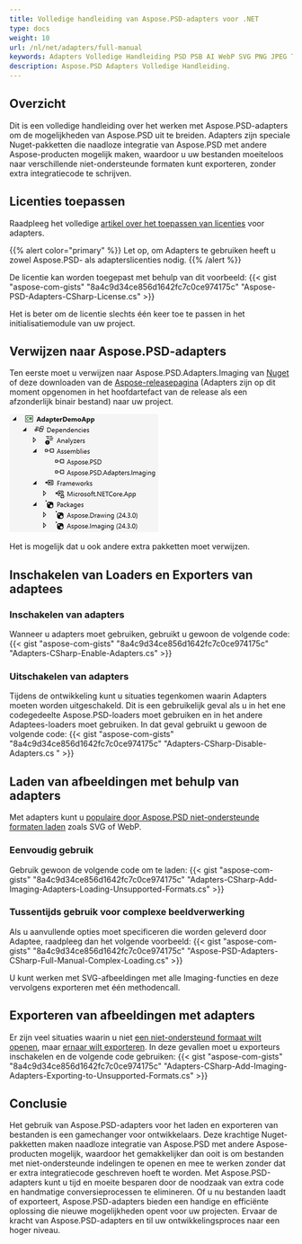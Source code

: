 ```yaml
---
title: Volledige handleiding van Aspose.PSD-adapters voor .NET
type: docs
weight: 10
url: /nl/net/adapters/full-manual
keywords: Adapters Volledige Handleiding PSD PSB AI WebP SVG PNG JPEG TIFF GIF BMP snelstartgids
description: Aspose.PSD Adapters Volledige Handleiding.
---
```


## Overzicht

Dit is een volledige handleiding over het werken met Aspose.PSD-adapters om de mogelijkheden van Aspose.PSD uit te breiden. Adapters zijn speciale Nuget-pakketten die naadloze integratie van Aspose.PSD met andere Aspose-producten mogelijk maken, waardoor u uw bestanden moeiteloos naar verschillende niet-ondersteunde formaten kunt exporteren, zonder extra integratiecode te schrijven.

## Licenties toepassen

Raadpleeg het volledige [artikel over het toepassen van licenties](/psd/nl/net/adapters/license) voor adapters.

{{% alert color="primary" %}}
Let op, om Adapters te gebruiken heeft u zowel Aspose.PSD- als adapterslicenties nodig.
{{% /alert %}}

De licentie kan worden toegepast met behulp van dit voorbeeld:
{{< gist "aspose-com-gists" "8a4c9d34ce856d1642fc7c0ce974175c" "Aspose-PSD-Adapters-CSharp-License.cs" >}}

Het is beter om de licentie slechts één keer toe te passen in het initialisatiemodule van uw project.

## Verwijzen naar Aspose.PSD-adapters

Ten eerste moet u verwijzen naar Aspose.PSD.Adapters.Imaging van [Nuget](https://www.nuget.org/aspose.psd.adapters.imaging) of deze downloaden van de [Aspose-releasepagina](https://releases.aspose.com/psd/net/) (Adapters zijn op dit moment opgenomen in het hoofdartefact van de release als een afzonderlijk binair bestand) naar uw project.

![Noodzakelijke verwijzingen](references.png)

Het is mogelijk dat u ook andere extra pakketten moet verwijzen.

## Inschakelen van Loaders en Exporters van adaptees

### Inschakelen van adapters
Wanneer u adapters moet gebruiken, gebruikt u gewoon de volgende code:
{{< gist "aspose-com-gists" "8a4c9d34ce856d1642fc7c0ce974175c" "Adapters-CSharp-Enable-Adapters.cs" >}}


### Uitschakelen van adapters
 Tijdens de ontwikkeling kunt u situaties tegenkomen waarin Adapters moeten worden uitgeschakeld. Dit is een gebruikelijk geval als u in het ene codegedeelte Aspose.PSD-loaders moet gebruiken en in het andere Adaptees-loaders moet gebruiken. In dat geval gebruikt u gewoon de volgende code:
{{< gist "aspose-com-gists" "8a4c9d34ce856d1642fc7c0ce974175c" "Adapters-CSharp-Disable-Adapters.cs " >}}

## Laden van afbeeldingen met behulp van adapters

Met adapters kunt u [populaire door Aspose.PSD niet-ondersteunde formaten laden]((/nl/net/adapters/load-unsupported-formats)) zoals SVG of WebP.

### Eenvoudig gebruik
Gebruik gewoon de volgende code om te laden:
{{< gist "aspose-com-gists" "8a4c9d34ce856d1642fc7c0ce974175c" "Adapters-CSharp-Add-Imaging-Adapters-Loading-Unsupported-Formats.cs" >}}

### Tussentijds gebruik voor complexe beeldverwerking
Als u aanvullende opties moet specificeren die worden geleverd door Adaptee, raadpleeg dan het volgende voorbeeld:
{{< gist "aspose-com-gists" "8a4c9d34ce856d1642fc7c0ce974175c" "Aspose-PSD-Adapters-CSharp-Full-Manual-Complex-Loading.cs" >}}

U kunt werken met SVG-afbeeldingen met alle Imaging-functies en deze vervolgens exporteren met één methodencall.

## Exporteren van afbeeldingen met adapters

Er zijn veel situaties waarin u niet [een niet-ondersteund formaat wilt openen](/nl/net/adapters/load-unsupported-formats), maar [ernaar wilt exporteren](/nl/net/adapters/export-to-unsupported-formats). In deze gevallen moet u exporteurs inschakelen en de volgende code gebruiken:
{{< gist "aspose-com-gists" "8a4c9d34ce856d1642fc7c0ce974175c" "Adapters-CSharp-Add-Imaging-Adapters-Exporting-to-Unsupported-Formats.cs" >}}

## Conclusie

Het gebruik van Aspose.PSD-adapters voor het laden en exporteren van bestanden is een gamechanger voor ontwikkelaars. Deze krachtige Nuget-pakketten maken naadloze integratie van Aspose.PSD met andere Aspose-producten mogelijk, waardoor het gemakkelijker dan ooit is om bestanden met niet-ondersteunde indelingen te openen en mee te werken zonder dat er extra integratiecode geschreven hoeft te worden. Met Aspose.PSD-adapters kunt u tijd en moeite besparen door de noodzaak van extra code en handmatige conversieprocessen te elimineren. Of u nu bestanden laadt of exporteert, Aspose.PSD-adapters bieden een handige en efficiënte oplossing die nieuwe mogelijkheden opent voor uw projecten. Ervaar de kracht van Aspose.PSD-adapters en til uw ontwikkelingsproces naar een hoger niveau.



